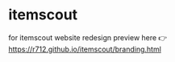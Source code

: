 # itemscout
for itemscout website redesign
preview here 👉 https://r712.github.io/itemscout/branding.html
